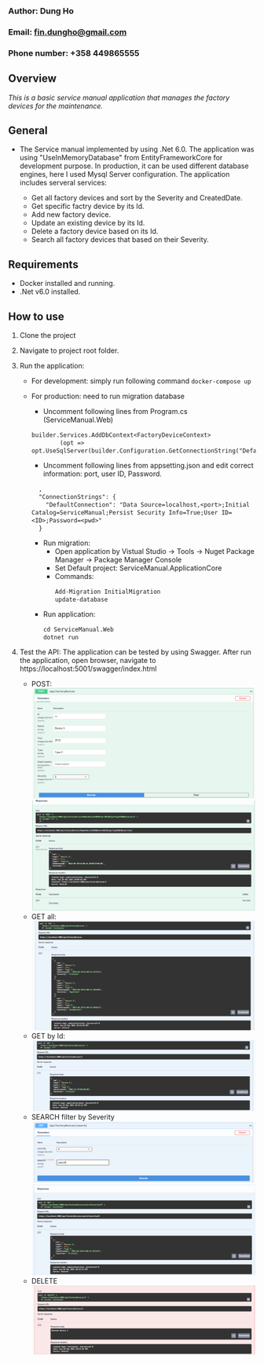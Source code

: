 ### Author: Dung Ho
### Email: fin.dungho@gmail.com
### Phone number: +358 449865555


## Overview
_This is a basic service manual application that manages the factory devices for the maintenance._


## General
- The Service manual implemented by using .Net 6.0. The application was using "UseInMemoryDatabase" from EntityFrameworkCore for development purpose. In production, it can be used different database engines, here I used Mysql Server configuration.
The application includes serveral services:

    + Get all factory devices and sort by the Severity and CreatedDate.
	+ Get specific factry device by its Id.
	+ Add new factory device.
	+ Update an existing device by its Id.
	+ Delete a factory device based on its Id.
	+ Search all factory devices that based on their Severity.
    

## Requirements
- Docker installed and running.
- .Net v6.0 installed.


## How to use
1. Clone the project 

2. Navigate to project root folder.

3. Run the application: 
    + For development: simply run following command
	`docker-compose up`

	+ For production: need to run migration database
		+ Uncomment following lines from Program.cs (ServiceManual.Web)
		```
		builder.Services.AddDbContext<FactoryDeviceContext>
				(opt => opt.UseSqlServer(builder.Configuration.GetConnectionString("DefaultConnection")));
		```
		+ Uncomment following lines from appsetting.json and edit correct information: port, user ID, Password.
		```
		  ,
		  "ConnectionStrings": {
			"DefaultConnection": "Data Source=localhost,<port>;Initial Catalog=ServiceManual;Persist Security Info=True;User ID=<ID>;Password=<pwd>"
		  }
		```
		+ Run migration: 
			- Open application by Vistual Studio -> Tools -> Nuget Package Manager -> Package Manager Console
			- Set Default project: ServiceManual.ApplicationCore
			- Commands:
				```
				Add-Migration InitialMigration
				update-database
				```
		+ Run application:
			```
			cd ServiceManual.Web
			dotnet run
			```


4. Test the API:
	The application can be tested by using Swagger. After run the application, open browser, navigate to https://localhost:5001/swagger/index.html
	+ POST:
		![POST request body](/screenshots/postrq.png)
		![POST request response](/screenshots/postrq_rp.png)
	+ GET all:
		![GET all](/screenshots/getall_rq.png)
	+ GET by Id:
		![GET by Id](/screenshots/get_byid.png)
	+ SEARCH filter by Severity
		![Search body](/screenshots/searchrq.png)
		![Search response](/screenshots/searchrq_rp.png)
	+ DELETE
		![DELETE](/screenshots/deleterq_rp.png)